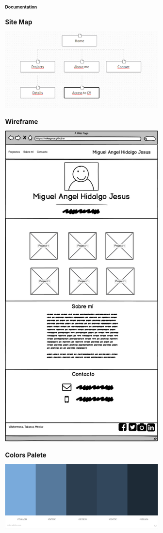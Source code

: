 #### Documentation

## Site Map

![Site Map](./site-map.png)

## Wireframe

![Wireframe](./Wireframe.png)

## Colors Palete

![Colors Palete](./AdobeColor-Portfolio.jpeg)